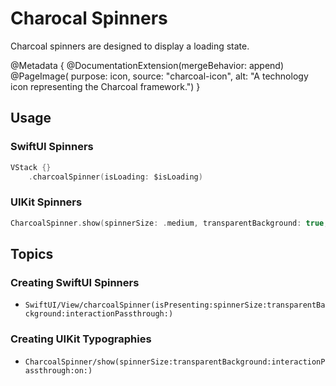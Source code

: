 # Charocal Spinners

Charcoal spinners are designed to display a loading state.

@Metadata {
    @DocumentationExtension(mergeBehavior: append)
    @PageImage(
        purpose: icon, 
        source: "charcoal-icon", 
        alt: "A technology icon representing the Charcoal framework.")
}

## Usage

### SwiftUI Spinners

```swift
VStack {}
    .charcoalSpinner(isLoading: $isLoading)
```

### UIKit Spinners

```swift
CharcoalSpinner.show(spinnerSize: .medium, transparentBackground: true, interactionPassthrough: true, on: view)
```

## Topics

### Creating SwiftUI Spinners

- ``SwiftUI/View/charcoalSpinner(isPresenting:spinnerSize:transparentBackground:interactionPassthrough:)``

### Creating UIKit Typographies

- ``CharcoalSpinner/show(spinnerSize:transparentBackground:interactionPassthrough:on:)``
